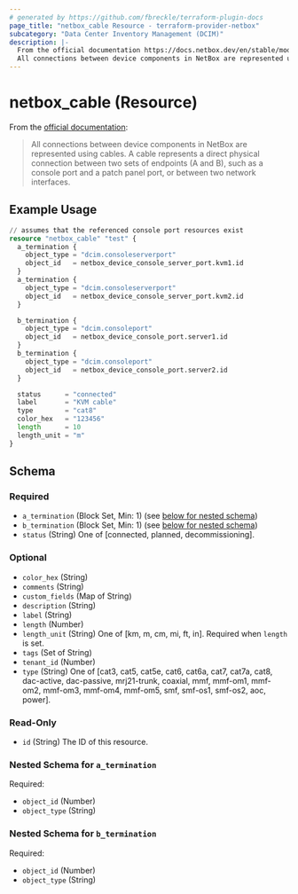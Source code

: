 ```yaml
---
# generated by https://github.com/fbreckle/terraform-plugin-docs
page_title: "netbox_cable Resource - terraform-provider-netbox"
subcategory: "Data Center Inventory Management (DCIM)"
description: |-
  From the official documentation https://docs.netbox.dev/en/stable/models/dcim/cable/:
  All connections between device components in NetBox are represented using cables. A cable represents a direct physical connection between two sets of endpoints (A and B), such as a console port and a patch panel port, or between two network interfaces.
---
```


# netbox_cable (Resource)

From the [official documentation](https://docs.netbox.dev/en/stable/models/dcim/cable/):

> All connections between device components in NetBox are represented using cables. A cable represents a direct physical connection between two sets of endpoints (A and B), such as a console port and a patch panel port, or between two network interfaces.

## Example Usage

```terraform
// assumes that the referenced console port resources exist
resource "netbox_cable" "test" {
  a_termination {
    object_type = "dcim.consoleserverport"
    object_id   = netbox_device_console_server_port.kvm1.id
  }
  a_termination {
    object_type = "dcim.consoleserverport"
    object_id   = netbox_device_console_server_port.kvm2.id
  }

  b_termination {
    object_type = "dcim.consoleport"
    object_id   = netbox_device_console_port.server1.id
  }
  b_termination {
    object_type = "dcim.consoleport"
    object_id   = netbox_device_console_port.server2.id
  }

  status      = "connected"
  label       = "KVM cable"
  type        = "cat8"
  color_hex   = "123456"
  length      = 10
  length_unit = "m"
}
```

<!-- schema generated by tfplugindocs -->
## Schema

### Required

- `a_termination` (Block Set, Min: 1) (see [below for nested schema](#nestedblock--a_termination))
- `b_termination` (Block Set, Min: 1) (see [below for nested schema](#nestedblock--b_termination))
- `status` (String) One of [connected, planned, decommissioning].

### Optional

- `color_hex` (String)
- `comments` (String)
- `custom_fields` (Map of String)
- `description` (String)
- `label` (String)
- `length` (Number)
- `length_unit` (String) One of [km, m, cm, mi, ft, in]. Required when `length` is set.
- `tags` (Set of String)
- `tenant_id` (Number)
- `type` (String) One of [cat3, cat5, cat5e, cat6, cat6a, cat7, cat7a, cat8, dac-active, dac-passive, mrj21-trunk, coaxial, mmf, mmf-om1, mmf-om2, mmf-om3, mmf-om4, mmf-om5, smf, smf-os1, smf-os2, aoc, power].

### Read-Only

- `id` (String) The ID of this resource.

<a id="nestedblock--a_termination"></a>
### Nested Schema for `a_termination`

Required:

- `object_id` (Number)
- `object_type` (String)


<a id="nestedblock--b_termination"></a>
### Nested Schema for `b_termination`

Required:

- `object_id` (Number)
- `object_type` (String)


